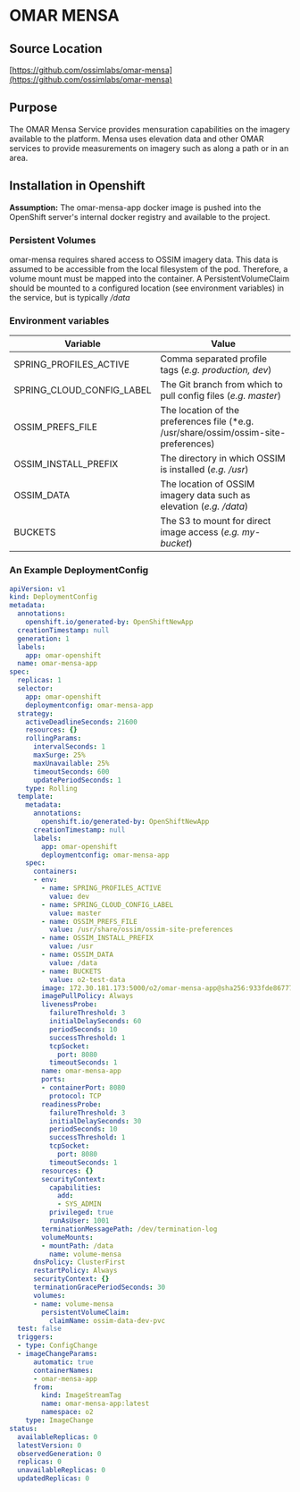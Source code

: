# OMAR MENSA

## Source Location
[https://github.com/ossimlabs/omar-mensa](https://github.com/ossimlabs/omar-mensa)

## Purpose
The OMAR Mensa Service provides mensuration capabilities on the imagery available to the platform. Mensa uses elevation data and other OMAR services to provide measurements on imagery such as along a path or in an area.

## Installation in Openshift

**Assumption:** The omar-mensa-app docker image is pushed into the OpenShift server's internal docker registry and available to the project.

### Persistent Volumes

omar-mensa requires shared access to OSSIM imagery data. This data is assumed to be accessible from the local filesystem of the pod. Therefore, a volume mount must be mapped into the container. A PersistentVolumeClaim should be mounted to a configured location (see environment variables) in the service, but is typically */data*

### Environment variables

|Variable|Value|
|------|------|
|SPRING_PROFILES_ACTIVE|Comma separated profile tags (*e.g. production, dev*)|
|SPRING_CLOUD_CONFIG_LABEL|The Git branch from which to pull config files (*e.g. master*)|
|OSSIM_PREFS_FILE|The location of the preferences file (*e.g. /usr/share/ossim/ossim-site-preferences)|
|OSSIM_INSTALL_PREFIX|The directory in which OSSIM is installed (*e.g. /usr*)|
|OSSIM_DATA|The location of OSSIM imagery data such as elevation (*e.g. /data*)|
|BUCKETS|The S3 to mount for direct image access (*e.g. my-bucket*)|

### An Example DeploymentConfig
```yaml
apiVersion: v1
kind: DeploymentConfig
metadata:
  annotations:
    openshift.io/generated-by: OpenShiftNewApp
  creationTimestamp: null
  generation: 1
  labels:
    app: omar-openshift
  name: omar-mensa-app
spec:
  replicas: 1
  selector:
    app: omar-openshift
    deploymentconfig: omar-mensa-app
  strategy:
    activeDeadlineSeconds: 21600
    resources: {}
    rollingParams:
      intervalSeconds: 1
      maxSurge: 25%
      maxUnavailable: 25%
      timeoutSeconds: 600
      updatePeriodSeconds: 1
    type: Rolling
  template:
    metadata:
      annotations:
        openshift.io/generated-by: OpenShiftNewApp
      creationTimestamp: null
      labels:
        app: omar-openshift
        deploymentconfig: omar-mensa-app
    spec:
      containers:
      - env:
        - name: SPRING_PROFILES_ACTIVE
          value: dev
        - name: SPRING_CLOUD_CONFIG_LABEL
          value: master
        - name: OSSIM_PREFS_FILE
          value: /usr/share/ossim/ossim-site-preferences
        - name: OSSIM_INSTALL_PREFIX
          value: /usr
        - name: OSSIM_DATA
          value: /data
        - name: BUCKETS
          value: o2-test-data
        image: 172.30.181.173:5000/o2/omar-mensa-app@sha256:933fde867772eccafba01ee67b116498864a1d6ce95008b10aba1efc81300a20
        imagePullPolicy: Always
        livenessProbe:
          failureThreshold: 3
          initialDelaySeconds: 60
          periodSeconds: 10
          successThreshold: 1
          tcpSocket:
            port: 8080
          timeoutSeconds: 1
        name: omar-mensa-app
        ports:
        - containerPort: 8080
          protocol: TCP
        readinessProbe:
          failureThreshold: 3
          initialDelaySeconds: 30
          periodSeconds: 10
          successThreshold: 1
          tcpSocket:
            port: 8080
          timeoutSeconds: 1
        resources: {}
        securityContext:
          capabilities:
            add:
            - SYS_ADMIN
          privileged: true
          runAsUser: 1001
        terminationMessagePath: /dev/termination-log
        volumeMounts:
        - mountPath: /data
          name: volume-mensa
      dnsPolicy: ClusterFirst
      restartPolicy: Always
      securityContext: {}
      terminationGracePeriodSeconds: 30
      volumes:
      - name: volume-mensa
        persistentVolumeClaim:
          claimName: ossim-data-dev-pvc
  test: false
  triggers:
  - type: ConfigChange
  - imageChangeParams:
      automatic: true
      containerNames:
      - omar-mensa-app
      from:
        kind: ImageStreamTag
        name: omar-mensa-app:latest
        namespace: o2
    type: ImageChange
status:
  availableReplicas: 0
  latestVersion: 0
  observedGeneration: 0
  replicas: 0
  unavailableReplicas: 0
  updatedReplicas: 0
```
